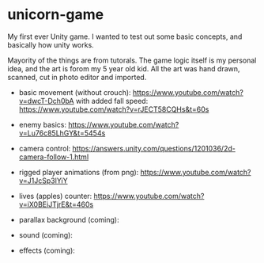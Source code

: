 # unicorn-game
My first ever Unity game.
I wanted to test out some basic concepts, and basically how unity works.

Mayority of the things are from tutorals. The game logic itself is my personal idea, and the art is forom my 5 year old kid.
All the art was hand drawn, scanned, cut in photo editor and imported.

 - basic movement (without crouch): 
 https://www.youtube.com/watch?v=dwcT-Dch0bA
   with added fall speed:
 https://www.youtube.com/watch?v=rJECT58CQHs&t=60s
   
  - enemy basics:
 https://www.youtube.com/watch?v=Lu76c85LhGY&t=5454s
 
 - camera control:
 https://answers.unity.com/questions/1201036/2d-camera-follow-1.html
 
 - rigged player animations (from png):
 https://www.youtube.com/watch?v=J1JcSp3lYiY
 
 - lives (apples) counter:
 https://www.youtube.com/watch?v=iX0BEiJTjrE&t=460s
 
 - parallax background (coming):
 
 - sound (coming):
 
 - effects (coming):
